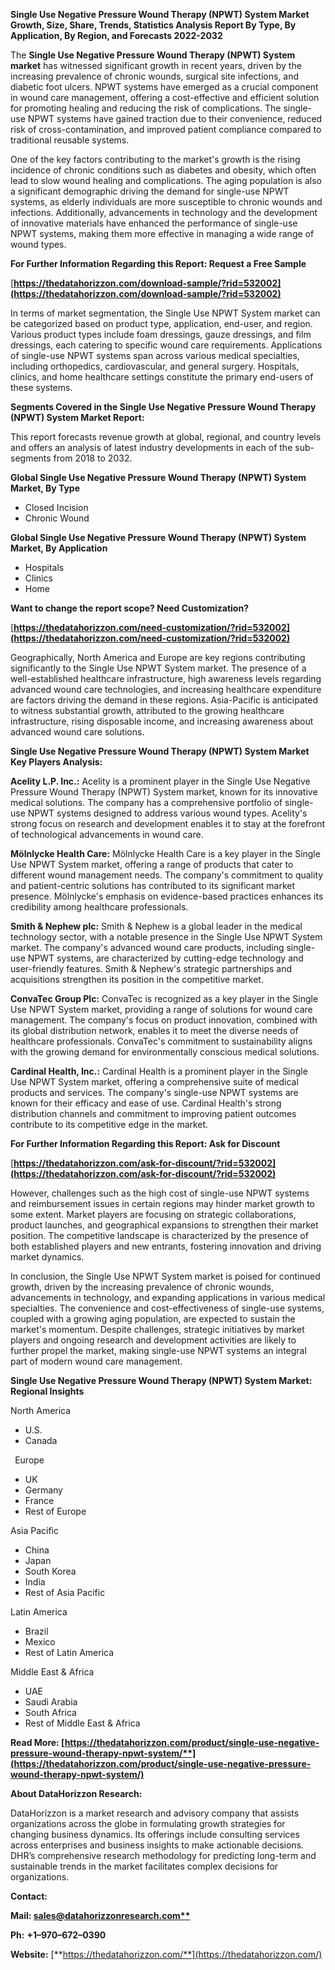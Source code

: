 ﻿**Single Use Negative Pressure Wound Therapy (NPWT) System Market Growth, Size, Share, Trends, Statistics Analysis Report By Type, By Application, By Region, and Forecasts 2022-2032** 

The **Single Use Negative Pressure Wound Therapy (NPWT) System market** has witnessed significant growth in recent years, driven by the increasing prevalence of chronic wounds, surgical site infections, and diabetic foot ulcers. NPWT systems have emerged as a crucial component in wound care management, offering a cost-effective and efficient solution for promoting healing and reducing the risk of complications. The single-use NPWT systems have gained traction due to their convenience, reduced risk of cross-contamination, and improved patient compliance compared to traditional reusable systems.

One of the key factors contributing to the market's growth is the rising incidence of chronic conditions such as diabetes and obesity, which often lead to slow wound healing and complications. The aging population is also a significant demographic driving the demand for single-use NPWT systems, as elderly individuals are more susceptible to chronic wounds and infections. Additionally, advancements in technology and the development of innovative materials have enhanced the performance of single-use NPWT systems, making them more effective in managing a wide range of wound types.

**For Further Information Regarding this Report: Request a Free Sample**	

[**https://thedatahorizzon.com/download-sample/?rid=532002](https://thedatahorizzon.com/download-sample/?rid=532002)** 

In terms of market segmentation, the Single Use NPWT System market can be categorized based on product type, application, end-user, and region. Various product types include foam dressings, gauze dressings, and film dressings, each catering to specific wound care requirements. Applications of single-use NPWT systems span across various medical specialties, including orthopedics, cardiovascular, and general surgery. Hospitals, clinics, and home healthcare settings constitute the primary end-users of these systems.

**Segments Covered in the Single Use Negative Pressure Wound Therapy (NPWT) System Market Report:**

This report forecasts revenue growth at global, regional, and country levels and offers an analysis of latest industry developments in each of the sub-segments from 2018 to 2032.

**Global Single Use Negative Pressure Wound Therapy (NPWT) System Market, By Type**

- Closed Incision
- Chronic Wound

**Global Single Use Negative Pressure Wound Therapy (NPWT) System Market, By Application**

- Hospitals
- Clinics
- Home

**Want to change the report scope? Need Customization?**

[**https://thedatahorizzon.com/need-customization/?rid=532002](https://thedatahorizzon.com/need-customization/?rid=532002)** 

Geographically, North America and Europe are key regions contributing significantly to the Single Use NPWT System market. The presence of a well-established healthcare infrastructure, high awareness levels regarding advanced wound care technologies, and increasing healthcare expenditure are factors driving the demand in these regions. Asia-Pacific is anticipated to witness substantial growth, attributed to the growing healthcare infrastructure, rising disposable income, and increasing awareness about advanced wound care solutions. 

**Single Use Negative Pressure Wound Therapy (NPWT) System Market Key Players Analysis:** 

**Acelity L.P. Inc.:** Acelity is a prominent player in the Single Use Negative Pressure Wound Therapy (NPWT) System market, known for its innovative medical solutions. The company has a comprehensive portfolio of single-use NPWT systems designed to address various wound types. Acelity's strong focus on research and development enables it to stay at the forefront of technological advancements in wound care.

**Mölnlycke Health Care:** Mölnlycke Health Care is a key player in the Single Use NPWT System market, offering a range of products that cater to different wound management needs. The company's commitment to quality and patient-centric solutions has contributed to its significant market presence. Mölnlycke's emphasis on evidence-based practices enhances its credibility among healthcare professionals.

**Smith & Nephew plc:** Smith & Nephew is a global leader in the medical technology sector, with a notable presence in the Single Use NPWT System market. The company's advanced wound care products, including single-use NPWT systems, are characterized by cutting-edge technology and user-friendly features. Smith & Nephew's strategic partnerships and acquisitions strengthen its position in the competitive market.

**ConvaTec Group Plc:** ConvaTec is recognized as a key player in the Single Use NPWT System market, providing a range of solutions for wound care management. The company's focus on product innovation, combined with its global distribution network, enables it to meet the diverse needs of healthcare professionals. ConvaTec's commitment to sustainability aligns with the growing demand for environmentally conscious medical solutions.

**Cardinal Health, Inc.:** Cardinal Health is a prominent player in the Single Use NPWT System market, offering a comprehensive suite of medical products and services. The company's single-use NPWT systems are known for their efficacy and ease of use. Cardinal Health's strong distribution channels and commitment to improving patient outcomes contribute to its competitive edge in the market.

**For Further Information Regarding this Report: Ask for Discount**	

[**https://thedatahorizzon.com/ask-for-discount/?rid=532002](https://thedatahorizzon.com/ask-for-discount/?rid=532002)** 

However, challenges such as the high cost of single-use NPWT systems and reimbursement issues in certain regions may hinder market growth to some extent. Market players are focusing on strategic collaborations, product launches, and geographical expansions to strengthen their market position. The competitive landscape is characterized by the presence of both established players and new entrants, fostering innovation and driving market dynamics.

In conclusion, the Single Use NPWT System market is poised for continued growth, driven by the increasing prevalence of chronic wounds, advancements in technology, and expanding applications in various medical specialties. The convenience and cost-effectiveness of single-use systems, coupled with a growing aging population, are expected to sustain the market's momentum. Despite challenges, strategic initiatives by market players and ongoing research and development activities are likely to further propel the market, making single-use NPWT systems an integral part of modern wound care management.

**Single Use Negative Pressure Wound Therapy (NPWT) System Market: Regional Insights**

North America

- U.S.
- Canada

` `Europe

- UK
- Germany
- France
- Rest of Europe

Asia Pacific

- China
- Japan
- South Korea
- India
- Rest of Asia Pacific

Latin America

- Brazil
- Mexico
- Rest of Latin America

Middle East & Africa

- UAE
- Saudi Arabia
- South Africa
- Rest of Middle East & Africa

**Read More: [https://thedatahorizzon.com/product/single-use-negative-pressure-wound-therapy-npwt-system/**](https://thedatahorizzon.com/product/single-use-negative-pressure-wound-therapy-npwt-system/)** 

**About DataHorizzon Research:**

DataHorizzon is a market research and advisory company that assists organizations across the globe in formulating growth strategies for changing business dynamics. Its offerings include consulting services across enterprises and business insights to make actionable decisions. DHR’s comprehensive research methodology for predicting long-term and sustainable trends in the market facilitates complex decisions for organizations.

**Contact:**

**Mail: [sales@datahorizzonresearch.com**](mailto:sales@datahorizzonresearch.com)**

**Ph:** **+1–970–672–0390**

**Website:** [**https://thedatahorizzon.com/**](https://thedatahorizzon.com/)

